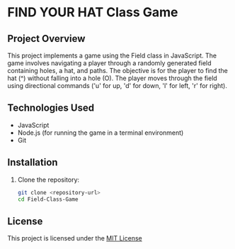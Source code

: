 # FIND YOUR HAT Class Game

## Project Overview

This project implements a game using the Field class in JavaScript. The game involves navigating a player through a randomly generated field containing holes, a hat, and paths. The objective is for the player to find the hat (^) without falling into a hole (O). The player moves through the field using directional commands ('u' for up, 'd' for down, 'l' for left, 'r' for right).

## Technologies Used

- JavaScript
- Node.js (for running the game in a terminal environment)
- Git

## Installation

1. Clone the repository:
   ```bash
   git clone <repository-url>
   cd Field-Class-Game

## License

This project is licensed under the [MIT License](./LICENSE)
